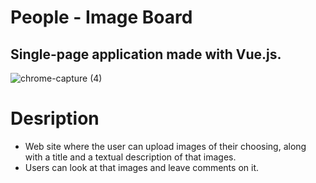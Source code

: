 # People - Image Board
## Single-page application made with Vue.js.

![chrome-capture (4)](https://user-images.githubusercontent.com/50359290/66844378-82b74280-ef6e-11e9-803d-64d0f8f6d13b.gif)

# Desription 
- Web site where the user can upload images of their choosing, along with a title and a textual description of that images.
- Users can look at that images and leave comments on it.
